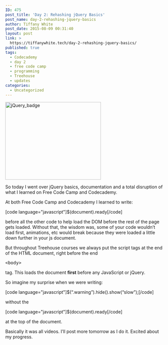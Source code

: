 ```yaml
---
ID: 475
post_title: 'Day 2: Rehashing jQuery Basics'
post_name: day-2-rehashing-jquery-basics
author: Tiffany White
post_date: 2015-08-09 00:31:40
layout: post
link: >
  https://tiffanywhite.tech/day-2-rehashing-jquery-basics/
published: true
tags:
  - Codecademy
  - day 2
  - free code camp
  - programming
  - Treehouse
  - updates
categories:
  - Uncategorized
---
```

<img class=" aligncenter" src="http://helloburgh.me/wp-content/uploads/2015/08/wpid-Screenshot-2015-08-08-22.55.03.png" alt="jQuery_badge" width="302" height="245" />

So today I went over jQuery basics, documentation and a total disruption of what I learned on Free Code Camp and Codecademy.

At both Free Code Camp and Codecademy I learned to write:

[code language="javascript"]$(document).ready[/code]

before all the other code to help load the DOM before the rest of the page gets loaded. Without that, the wisdom was, some of your code wouldn’t load first, animations, etc would break because they were loaded a little down further in your js document.

But throughout Treehouse courses we always put the script tags at the end of the HTML document, right before the end

<pre class="lang:html decode:1 " >&lt;body&gt;</pre>

tag. This loads the document <strong>first</strong> before any JavaScript or jQuery.

So imagine my surprise when we were writing:

[code language="javascript"]$(“.warning”).hide().show(“slow”);[/code]

without the

[code language="javascript"]$(document).ready[/code]

at the top of the document.

Basically it was all videos. I’ll post more tomorrow as I do it. Excited about my progress.